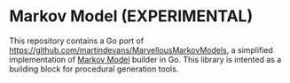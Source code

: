 # Markov Model (EXPERIMENTAL)

This repository contains a Go port of https://github.com/martindevans/MarvellousMarkovModels, a simplified implementation of [Markov Model](https://en.wikipedia.org/wiki/Markov_model) builder in Go. This library is intented as a building block for procedural generation tools.